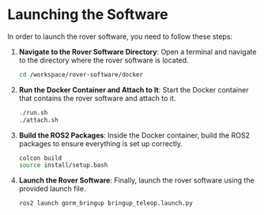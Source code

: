 # Launching the Software
In order to launch the rover software, you need to follow these steps:




1. **Navigate to the Rover Software Directory**: Open a terminal and navigate to the directory where the rover software is located.
    ```bash
    cd /workspace/rover-software/docker
    ```
2. **Run the Docker Container and Attach to It**: Start the Docker container that contains the rover software and attach to it.
    ```bash
    ./run.sh
    ./attach.sh
    ```
3. **Build the ROS2 Packages**: Inside the Docker container, build the ROS2 packages to ensure everything is set up correctly.
    ```bash
    colcon build
    source install/setup.bash
    ```
4. **Launch the Rover Software**: Finally, launch the rover software using the provided launch file.
    ```bash
    ros2 launch gorm_bringup bringup_teleop.launch.py
    ```